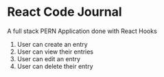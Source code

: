 # React Code Journal

A full stack PERN Application done with React Hooks
1. User can create an entry
2. User can view their entries
3. User can edit an entry
4. User can delete their entry
